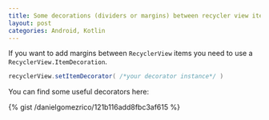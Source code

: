 ```yaml
---
title: Some decorations (dividers or margins) between recycler view items
layout: post
categories: Android, Kotlin
---
```


If you want to add margins between `RecyclerView` items you need to use a `RecyclerView.ItemDecoration`.

```java
recyclerView.setItemDecorator( /*your decorator instance*/ )
```

You can find some useful decorators here:

{% gist /danielgomezrico/121b116add8fbc3af615 %}
